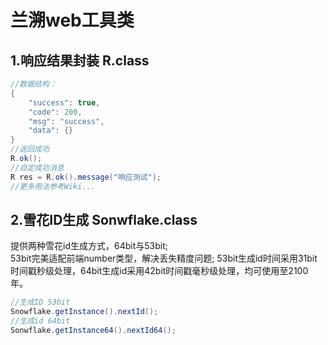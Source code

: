 # 兰溯web工具类

## 1.响应结果封装 R.class
```java
//数据结构：
{
    "success": true,
    "code": 200,
    "msg": "success",
    "data": {}
}
//返回成功
R.ok();
//自定成功消息
R res = R.ok().message("响应测试");
//更多用法参考Wiki...
```
## 2.雪花ID生成 Sonwflake.class
提供两种雪花id生成方式，64bit与53bit;  
53bit完美适配前端number类型，解决丢失精度问题;
53bit生成id时间采用31bit时间戳秒级处理，64bit生成id采用42bit时间戳毫秒级处理，均可使用至2100年。  

```java
//生成ID 53bit
Snowflake.getInstance().nextId();
//生成id 64bit
Sonwflake.getInstance64().nextId64();
```